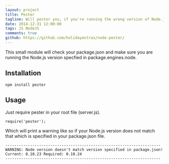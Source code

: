 ```yaml
---
layout: project
title: Pester
tagline: Will pester you, if you're running the wrong version of Node.js for your app
date: 2014-12-31 12:00:00
tags: JS NodeJS
comments: true
github: https://github.com/holidayextras/node-pester/
---
```


This small module will check your package.json and make sure you are running the Node.js version specfied in package.engines.node.

## Installation

```
npm install pester
```

## Usage
Just require pester in your root file (server.js).

```
require('pester');
```

Which will print a warning like so if your Node.js version does not match that which is specified in your package.json file.

```
---------------------------------------------------------------------
WARNING: Node version doesn't match version specified in package.json!
Current: 0.10.23 Required: 0.10.24
---------------------------------------------------------------------
```